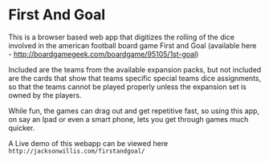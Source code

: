 First And Goal
==============

This is a browser based web app that digitizes the rolling of the dice involved in the american football board game First and Goal (available here - http://boardgamegeek.com/boardgame/95105/1st-goal)

Included are the teams from the available expansion packs, but not included are the cards that show that teams specific special teams dice assignments, so that the teams cannot be played properly unless the expansion set is owned by the players.

While fun, the games can drag out and get repetitive fast, so using this app, on say an Ipad or even a smart phone, lets you get through games much quicker.

A Live demo of this webapp can be viewed here `http://jacksonwillis.com/firstandgoal/`